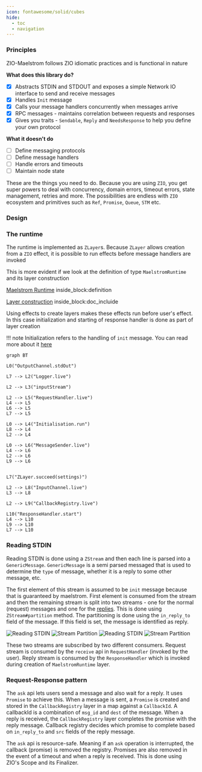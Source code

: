 ```yaml
---
icon: fontawesome/solid/cubes
hide:
  - toc
  - navigation
---
```


### Principles

ZIO-Maelstrom follows ZIO idiomatic practices and is functional in nature

**What does this library do?**

- [x] Abstracts STDIN and STDOUT and exposes a simple Network IO interface to send and receive messages
- [x] Handles `Init` message
- [x] Calls your message handlers concurrently when messages arrive
- [x] RPC messages - maintains correlation between requests and responses
- [x] Gives you traits - `Sendable`, `Reply` and `NeedsResponse` to help you define your own protocol

**What it doesn't do**

- [ ] Define messaging protocols
- [ ] Define message handlers
- [ ] Handle errors and timeouts
- [ ] Maintain node state

These are the things you need to do. Because you are using `ZIO`, you get super powers to deal with concurrency, domain errors, timeout errors, state management, retries and more. The possibilities are endless with `ZIO` ecosystem and primitives such as `Ref`, `Promise`, `Queue`, `STM` etc.

### Design

### The runtime

The runtime is implemented as `ZLayer`s. Because `ZLayer` allows creation from a `ZIO` effect, it is possible to run effects before message handlers are invoked

This is more evident if we look at the definition of type `MaelstromRuntime` and its layer construction

<!--codeinclude-->
[Maelstrom Runtime](../../zio-maelstrom/src/main/scala/com/bilal-fazlani/zio-maelstrom/MaelstromRuntime.scala) inside_block:definition
<!--/codeinclude-->

<!--codeinclude-->
[Layer construction](../../zio-maelstrom/src/main/scala/com/bilal-fazlani/zio-maelstrom/MaelstromRuntime.scala) inside_block:doc_incluide
<!--/codeinclude-->

Using effects to create layers makes these effects run before user's effect. In this case initialization and starting of response handler is done as part of layer creation

!!! note
    Initialization refers to the handling of `init` message. You can read more about it [here](https://github.com/jepsen-io/maelstrom/blob/main/doc/protocol.md#initialization)

```mermaid
graph BT

L0("OutputChannel.stdOut")

L7 --> L2("Logger.live")

L2 --> L3("inputStream")

L2 --> L5("RequestHandler.live")
L4 --> L5
L6 --> L5
L7 --> L5

L0 --> L4("Initialisation.run")
L8 --> L4
L2 --> L4

L0 --> L6("MessageSender.live")
L4 --> L6
L2 --> L6
L9 --> L6


L7("ZLayer.succeed(settings)")

L2 --> L8("InputChannel.live")
L3 --> L8

L2 --> L9("CallbackRegistry.live")

L10("ResponseHandler.start")
L4 --> L10
L9 --> L10
L7 --> L10
```

### Reading STDIN

Reading STDIN is done using a `ZStream` and then each line is parsed into a `GenericMessage`. `GenericMessage` is a semi parsed messaged that is used to determine the `type` of message, whether it is a reply to some other message, etc.

The first element of this stream is assumed to be `init` message because that is guaranteed by maelstrom. First element is consumed from the stream and then the remaining stream is split into two streams - one for the normal (request) messages and one for the [replies](#request-response-pattern). This is done using `ZStream#partition` method. The partitioning is done using the `in_reply_to` field of the message. If this field is set, the message is identified as reply.

![Reading STDIN](stdin.svg#only-light) ![Stream Partition](stream-partition.svg#only-light)
![Reading STDIN](stdin-dark.svg#only-dark) ![Stream Partition](stream-partition-dark.svg#only-dark)

These two streams are subscribed by two different consumers. Request stream is consumed by the `receive` api in `RequestHandler` (invoked by the user). Reply stream is consumed by the `ResponseHandler` which is invoked during creation of `MaelstromRuntime` layer.

### Request-Response pattern

The `ask` api lets users send a message and also wait for a reply. It uses `Promise` to achieve this. When a message is sent, a `Promise` is created and stored in the `CallbackRegistry` layer in a map against a `CallbackId`. A callbackId is a combination of `msg_id` and `dest` of the message. When a reply is received, the `CallbackRegistry` layer completes the promise with the reply message. Callback registry decides which promise to complete based on `in_reply_to` and `src` fields of the reply message.

The `ask` api is resource-safe. Meaning if an `ask` operation is interrupted, the callback (promise) is removed the registry. Promises are also removed in the event of a timeout and when a reply is received. This is done using ZIO's Scope and its Finalizer.